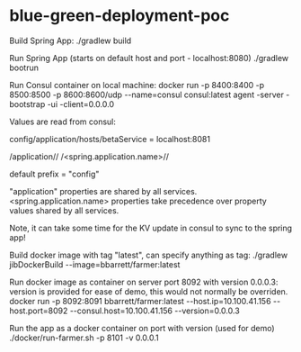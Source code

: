 # blue-green-deployment-poc

Build Spring App:
./gradlew build

Run Spring App (starts on default host and port - localhost:8080)
./gradlew bootrun

Run Consul container on local machine:
docker run -p 8400:8400  -p 8500:8500 -p 8600:8600/udp --name=consul consul:latest agent -server -bootstrap -ui -client=0.0.0.0

Values are read from consul:

config/application/hosts/betaService = localhost:8081

<prefix>/application/<optionalClassAnnotation>/<propertyField>
<prefix>/<spring.application.name>/<optionalClassAnnotation>/<propertyField>

default prefix = "config"

"application" properties are shared by all services.
<spring.application.name> properties take precedence over property values shared by all services.

Note, it can take some time for the KV update in consul to sync to the spring app!

Build docker image with tag "latest", can specify anything as tag:
./gradlew jibDockerBuild --image=bbarrett/farmer:latest

Run docker image as container on server port 8092 with version 0.0.0.3:
    version is provided for ease of demo, this would not normally be overriden.
docker run -p 8092:8091 bbarrett/farmer:latest --host.ip=10.100.41.156 --host.port=8092 --consul.host=10.100.41.156 --version=0.0.0.3

Run the app as a docker container on port with version (used for demo)
./docker/run-farmer.sh -p 8101 -v 0.0.0.1
